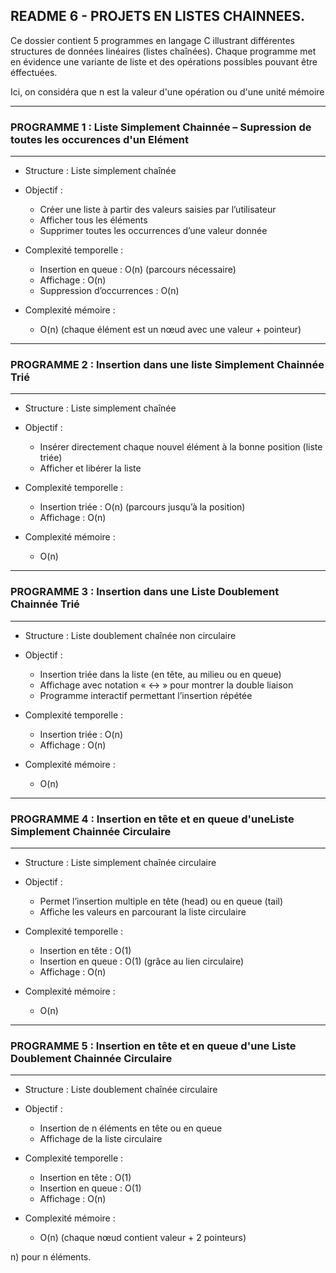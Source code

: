 ## README 6 - PROJETS EN LISTES CHAINNEES.

Ce dossier contient 5 programmes en langage C illustrant différentes structures de données linéaires (listes chaînées). 
Chaque programme met en évidence une variante de liste et des opérations possibles pouvant être éffectuées. 

Ici, on considéra que n est la valeur d'une opération ou d'une unité mémoire

--------------------------------------------------------------------------------------------------
 ### PROGRAMME 1 : Liste Simplement Chainnée – Supression de toutes les occurences d'un Elément
--------------------------------------------------------------------------------------------------
- Structure : Liste simplement chaînée
- Objectif : 
  * Créer une liste à partir des valeurs saisies par l’utilisateur
  * Afficher tous les éléments
  * Supprimer toutes les occurrences d’une valeur donnée

- Complexité temporelle :
  * Insertion en queue : O(n) (parcours nécessaire)
  * Affichage : O(n)
  * Suppression d’occurrences : O(n)

- Complexité mémoire :
  * O(n) (chaque élément est un nœud avec une valeur + pointeur)

-----------------------------------------------------------------------
  ### PROGRAMME 2 : Insertion dans une liste Simplement Chainnée Trié
-----------------------------------------------------------------------
- Structure : Liste simplement chaînée
- Objectif :
  * Insérer directement chaque nouvel élément à la bonne position (liste triée)
  * Afficher et libérer la liste

- Complexité temporelle :
  * Insertion triée : O(n) (parcours jusqu’à la position)
  * Affichage : O(n)

- Complexité mémoire :
  * O(n)

----------------------------------------------------------------------------
 ### PROGRAMME 3 : Insertion dans une Liste Doublement Chainnée Trié
------------------------------------------------------------------------------
- Structure : Liste doublement chaînée non circulaire
- Objectif :
  * Insertion triée dans la liste (en tête, au milieu ou en queue)
  * Affichage avec notation « <-> » pour montrer la double liaison
  * Programme interactif permettant l’insertion répétée

- Complexité temporelle :
  * Insertion triée : O(n)
  * Affichage : O(n)

- Complexité mémoire :
  * O(n)
-------------------------------------------------------------------------------------------
 ### PROGRAMME 4 : Insertion en tête et en queue d'uneListe Simplement Chainnée Circulaire 
-------------------------------------------------------------------------------------------
- Structure : Liste simplement chaînée circulaire
- Objectif :
  * Permet l’insertion multiple en tête (head) ou en queue (tail)
  * Affiche les valeurs en parcourant la liste circulaire

- Complexité temporelle :
  * Insertion en tête : O(1)
  * Insertion en queue : O(1) (grâce au lien circulaire)
  * Affichage : O(n)

- Complexité mémoire :
  * O(n)

---------------------------------------------------------------------------------------------
 ### PROGRAMME 5 :  Insertion en tête et en queue d'une Liste Doublement Chainnée Circulaire
----------------------------------------------------------------------------------------------
- Structure : Liste doublement chaînée circulaire
- Objectif :
  * Insertion de n éléments en tête ou en queue
  * Affichage de la liste circulaire

- Complexité temporelle :
  * Insertion en tête : O(1)
  * Insertion en queue : O(1)
  * Affichage : O(n)

- Complexité mémoire :
  * O(n) (chaque nœud contient valeur + 2 pointeurs)



n) pour n éléments.
